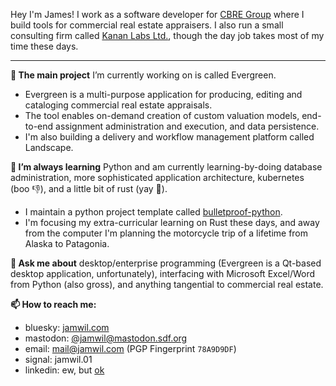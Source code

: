 Hey I'm James! I work as a software developer for [CBRE Group](https://en.wikipedia.org/wiki/CBRE_Group) where I build tools for commercial real estate appraisers. I also run a small consulting firm called [Kanan Labs Ltd.](https://kananlabs.org), though the day job takes most of my time these days.

---

**🔭 The main project** I’m currently working on is called Evergreen.
* Evergreen is a multi-purpose application for producing, editing and cataloging commercial real estate appraisals.
* The tool enables on-demand creation of custom valuation models, end-to-end assignment administration and execution, and data persistence.
* I'm also building a delivery and workflow management platform called Landscape.

**🌱 I’m always learning** Python and am currently learning-by-doing database administration, more sophisticated application architecture, kubernetes (boo 👎), and a little bit of rust (yay 🥳).
* I maintain a python project template called [bulletproof-python](https://github.com/jamwil/bulletproof-python).
* I'm focusing my extra-curricular learning on Rust these days, and away from the computer I'm planning the motorcycle trip of a lifetime from Alaska to Patagonia.

**💬 Ask me about** desktop/enterprise programming (Evergreen is a Qt-based desktop application, unfortunately), interfacing with Microsoft Excel/Word from Python (also gross), and anything tangential to commercial real estate.

**📫 How to reach me:**
* bluesky: [jamwil.com](https://bsky.app/profile/jamwil.com)
* mastodon: [&#64;jamwil&#64;mastodon.sdf.org](https://mastodon.sdf.org/@jamwil)
* email: mail@jamwil.com (PGP Fingerprint `78A9D9DF`)
* signal: jamwil.01
* linkedin: ew, but [ok](https://www.linkedin.com/in/jamwil)
